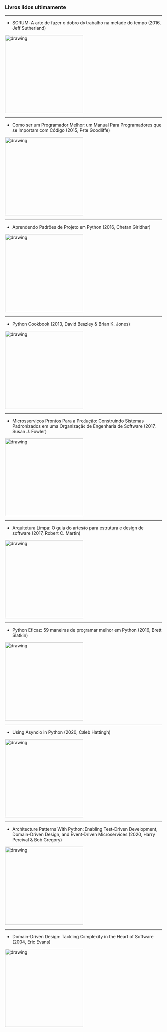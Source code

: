 ### Livros lidos ultimamente

----------

- SCRUM: A arte de fazer o dobro do trabalho na metade do tempo (2016, Jeff Sutherland)

<img src="https://www.leyaonline.com/fotos/produtos/500_9789892335933_scrum.jpg" alt="drawing" width="250"/>

----------

- Como ser um Programador Melhor: um Manual Para Programadores que se Importam com Código (2015, Pete Goodliffe)

<img src="https://s3.novatec.com.br/capas-ampliadas/capa-ampliada-9788575224151.jpg" alt="drawing" width="250"/>

----------

- Aprendendo Padrões de Projeto em Python (2016, Chetan Giridhar)

<img src="https://s3.novatec.com.br/capas-ampliadas/capa-ampliada-9788575225233.jpg" alt="drawing" width="250"/>

----------

- Python Cookbook (2013, David Beazley & Brian K. Jones)

<img src="https://s3.novatec.com.br/capas-ampliadas/capa-ampliada-9788575223321.jpg" alt="drawing" width="250"/>

----------

- Microsserviços Prontos Para a Produção: Construindo Sistemas Padronizados em uma Organização de Engenharia de Software (2017, Susan J. Fowler)

<img src="https://s3.novatec.com.br/capas-ampliadas/capa-ampliada-9788575226216.jpg" alt="drawing" width="250"/>

----------

- Arquitetura Limpa: O guia do artesão para estrutura e design de software (2017, Robert C. Martin)

<img src="https://images-na.ssl-images-amazon.com/images/I/81yxCySs1hL.jpg" alt="drawing" width="250"/>

----------

- Python Eficaz: 59 maneiras de programar melhor em Python (2016, Brett Slatkin)

<img src="https://s3.novatec.com.br/capas-ampliadas/capa-ampliada-9788575225103.jpg" alt="drawing" width="250"/>

----------

- Using Asyncio in Python (2020, Caleb Hattingh)

<img src="https://covers.oreillystatic.com/images/0636920320876/lrg.jpg" alt="drawing" width="250"/>

----------

- Architecture Patterns With Python: Enabling Test-Driven Development, Domain-Driven Design, and Event-Driven Microservices (2020, Harry Percival & Bob Gregory)

<img src="https://covers.oreillystatic.com/images/0636920254638/lrg.jpg" alt="drawing" width="250"/>

----------

- Domain-Driven Design: Tackling Complexity in the Heart of Software (2004, Eric Evans)

<img src="https://www.pearsonhighered.com/assets/bigcovers/0/3/2/1/0321125215.jpg" alt="drawing" width="250"/>
